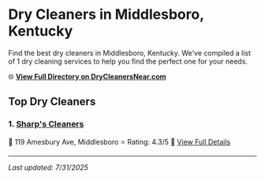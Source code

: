 # Dry Cleaners in Middlesboro, Kentucky

Find the best dry cleaners in Middlesboro, Kentucky. We've compiled a list of 1 dry cleaning services to help you find the perfect one for your needs.

🌐 **[View Full Directory on DryCleanersNear.com](https://drycleanersnear.com/city/US/Kentucky/Middlesboro)**

## Top Dry Cleaners

### 1. [Sharp's Cleaners](https://drycleanersnear.com/dryCleaner/686492ad19eecc1ffc8c6688/sharp-s-cleaners)
📍 119 Amesbury Ave, Middlesboro
⭐ Rating: 4.3/5
🔗 [View Full Details](https://drycleanersnear.com/dryCleaner/686492ad19eecc1ffc8c6688/sharp-s-cleaners)


---

*Last updated: 7/31/2025*
